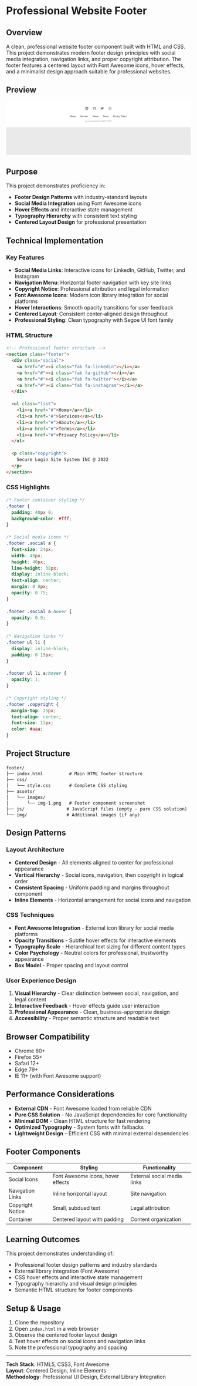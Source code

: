 # Professional Website Footer

## Overview

A clean, professional website footer component built with HTML and CSS. This project demonstrates modern footer design principles with social media integration, navigation links, and proper copyright attribution. The footer features a centered layout with Font Awesome icons, hover effects, and a minimalist design approach suitable for professional websites.

## Preview

![Footer Component](assets/images/img-1.png)

## Purpose

This project demonstrates proficiency in:
- **Footer Design Patterns** with industry-standard layouts
- **Social Media Integration** using Font Awesome icons
- **Hover Effects** and interactive state management
- **Typography Hierarchy** with consistent text styling
- **Centered Layout Design** for professional presentation

## Technical Implementation

### Key Features

- **Social Media Links**: Interactive icons for LinkedIn, GitHub, Twitter, and Instagram
- **Navigation Menu**: Horizontal footer navigation with key site links
- **Copyright Notice**: Professional attribution and legal information
- **Font Awesome Icons**: Modern icon library integration for social platforms
- **Hover Interactions**: Smooth opacity transitions for user feedback
- **Centered Layout**: Consistent center-aligned design throughout
- **Professional Styling**: Clean typography with Segoe UI font family

### HTML Structure

```html
<!-- Professional footer structure -->
<section class="footer">
  <div class="social">
    <a href="#"><i class="fab fa-linkedin"></i></a>
    <a href="#"><i class="fab fa-github"></i></a>
    <a href="#"><i class="fab fa-twitter"></i></a>
    <a href="#"><i class="fab fa-instagram"></i></a>
  </div>

  <ul class="list">
    <li><a href="#">Home</a></li>
    <li><a href="#">Services</a></li>
    <li><a href="#">About</a></li>
    <li><a href="#">Terms</a></li>
    <li><a href="#">Privacy Policy</a></li>
  </ul>
  
  <p class="copyright">
    Secure Login Site System INC @ 2022
  </p>
</section>
```

### CSS Highlights

```css
/* Footer container styling */
.footer {
  padding: 40px 0;
  background-color: #fff;
}

/* Social media icons */
.footer .social a {
  font-size: 24px;
  width: 40px;
  height: 40px;
  line-height: 38px;
  display: inline-block;
  text-align: center;
  margin: 0 8px;
  opacity: 0.75;
}

.footer .social a:hover {
  opacity: 0.9;
}

/* Navigation links */
.footer ul li {
  display: inline-block;
  padding: 0 15px;
}

.footer ul li a:hover {
  opacity: 1;
}

/* Copyright styling */
.footer .copyright {
  margin-top: 15px;
  text-align: center;
  font-size: 13px;
  color: #aaa;
}
```

## Project Structure

```
footer/
├── index.html          # Main HTML footer structure
├── css/
│   └── style.css       # Complete CSS styling
├── assets/
│   └── images/
│       └── img-1.png   # Footer component screenshot
├── js/                # JavaScript files (empty - pure CSS solution)
└── img/               # Additional images (if any)
```

## Design Patterns

### Layout Architecture
- **Centered Design** - All elements aligned to center for professional appearance
- **Vertical Hierarchy** - Social icons, navigation, then copyright in logical order
- **Consistent Spacing** - Uniform padding and margins throughout component
- **Inline Elements** - Horizontal arrangement for social icons and navigation

### CSS Techniques
- **Font Awesome Integration** - External icon library for social media platforms
- **Opacity Transitions** - Subtle hover effects for interactive elements
- **Typography Scale** - Hierarchical text sizing for different content types
- **Color Psychology** - Neutral colors for professional, trustworthy appearance
- **Box Model** - Proper spacing and layout control

### User Experience Design
1. **Visual Hierarchy** - Clear distinction between social, navigation, and legal content
2. **Interactive Feedback** - Hover effects guide user interaction
3. **Professional Appearance** - Clean, business-appropriate design
4. **Accessibility** - Proper semantic structure and readable text

## Browser Compatibility

- Chrome 60+
- Firefox 55+
- Safari 12+
- Edge 79+
- IE 11+ (with Font Awesome support)

## Performance Considerations

- **External CDN** - Font Awesome loaded from reliable CDN
- **Pure CSS Solution** - No JavaScript dependencies for core functionality
- **Minimal DOM** - Clean HTML structure for fast rendering
- **Optimized Typography** - System fonts with fallbacks
- **Lightweight Design** - Efficient CSS with minimal external dependencies

## Footer Components

| Component | Styling | Functionality |
|-----------|---------|---------------|
| Social Icons | Font Awesome icons, hover effects | External social media links |
| Navigation Links | Inline horizontal layout | Site navigation |
| Copyright Notice | Small, subdued text | Legal attribution |
| Container | Centered layout with padding | Content organization |

## Learning Outcomes

This project demonstrates understanding of:
- Professional footer design patterns and industry standards
- External library integration (Font Awesome)
- CSS hover effects and interactive state management
- Typography hierarchy and visual design principles
- Semantic HTML structure for footer components

## Setup & Usage

1. Clone the repository
2. Open `index.html` in a web browser
3. Observe the centered footer layout design
4. Test hover effects on social icons and navigation links
5. Note the professional typography and spacing

---

**Tech Stack**: HTML5, CSS3, Font Awesome  
**Layout**: Centered Design, Inline Elements  
**Methodology**: Professional UI Design, External Library Integration
